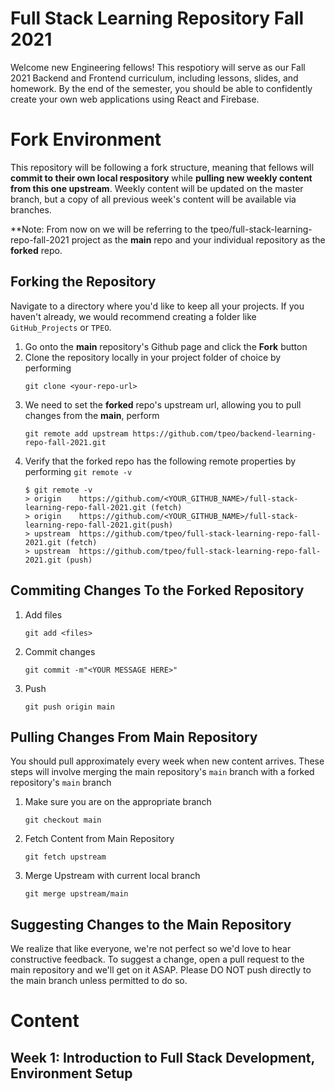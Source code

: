 # Full Stack Learning Repository Fall 2021
Welcome new Engineering fellows! This respotiory will serve as our Fall 2021 Backend and Frontend curriculum, including lessons, slides, and homework. By the end of the semester, you should be able to confidently create your own web applications using React and Firebase.

# Fork Environment
This repository will be following a fork structure, meaning that fellows will **commit to their own local respository** while **pulling new weekly content from this one upstream**. Weekly content will be updated on the master branch, but a copy of all previous week's content will be available via branches.

**Note: From now on we will be referring to the tpeo/full-stack-learning-repo-fall-2021 project as the **main** repo and your individual repository as the **forked** repo. 
## Forking the Repository 
Navigate to a directory where you'd like to keep all your projects. If you haven't already, we would recommend creating a folder like ```GitHub_Projects``` or ```TPEO```.
1. Go onto the **main** repository's Github page and click the **Fork** button
2. Clone the repository locally in your project folder of choice by performing 
    ``` 
    git clone <your-repo-url>
    ```
3. We need to set the **forked** repo's upstream url, allowing you to pull changes from the **main**, perform
    ```
    git remote add upstream https://github.com/tpeo/backend-learning-repo-fall-2021.git
    ```
4. Verify that the forked repo has the following remote properties by performing ```git remote -v```
    ```
    $ git remote -v
    > origin    https://github.com/<YOUR_GITHUB_NAME>/full-stack-learning-repo-fall-2021.git (fetch)
    > origin    https://github.com/<YOUR_GITHUB_NAME>/full-stack-learning-repo-fall-2021.git(push)
    > upstream  https://github.com/tpeo/full-stack-learning-repo-fall-2021.git (fetch)
    > upstream  https://github.com/tpeo/full-stack-learning-repo-fall-2021.git (push)
    ```
## Commiting Changes To the Forked Repository

1. Add files 
    ``` 
    git add <files> 
    ``` 
2. Commit changes
    ```
    git commit -m"<YOUR MESSAGE HERE>"
    ```
3. Push
    ```
    git push origin main 
    ```
## Pulling Changes From Main Repository
You should pull approximately every week when new content arrives. These steps will involve merging the main repository's ```main``` branch with a forked repository's ```main``` branch 
1. Make sure you are on the appropriate branch
    ```
    git checkout main  
    ```
2. Fetch Content from Main Repository
    ```
    git fetch upstream
    ```
3. Merge Upstream with current local branch
    ```
    git merge upstream/main
    ```

## Suggesting Changes to the Main Repository 
We realize that like everyone, we're not perfect so we'd love to hear constructive feedback. To suggest a change, open a pull request to the main repository and we'll get on it ASAP. Please DO NOT push directly to the main branch unless permitted to do so.

# Content
## Week 1: Introduction to Full Stack Development, Environment Setup
